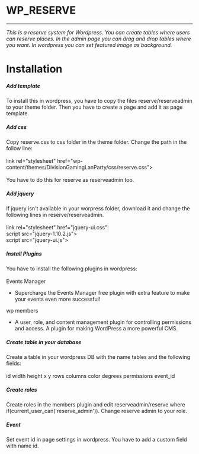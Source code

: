 # WP_RESERVE 
****
*This is a reserve system for Wordpress. You can create tables where users can reserve places. In the admin page you can drag and drop tables where you want. In wordpress you can set featured image as background.*

# Installation

##### Add template 
To install this in wordpress, you have to copy the files reserve/reserveadmin to your theme folder. Then you have to create a page and add it as page template. 

##### Add css
Copy reserve.css to css folder in the theme folder. Change the path in the follow line: 
</br></br>
 link rel="stylesheet" href="wp-content/themes/DivisionGamingLanParty/css/reserve.css">
</br></br>
You have to do this for reserve as reserveadmin too.

##### Add jquery
If jquery isn't available in your worpress folder, download it and change the following lines in reserve/reserveadmin.
</br></br>
link rel="stylesheet" href="jquery-ui.css":
</br>
script src="jquery-1.10.2.js"></script>
</br>
script src="jquery-ui.js"></script>

##### Install Plugins
You have to install the following plugins in wordpress:
</br></br>
Events Manager</br>
* Supercharge the Events Manager free plugin with extra feature to make your events even more successful!

wp members</br>
* A user, role, and content management plugin for controlling permissions and access. A plugin for making WordPress a more powerful CMS.


##### Create table in your database
Create a table in your wordpress DB with the name tables and the following fields: </br></br>
 id 	width 	height 	x 	y 	rows 	columns 	color 	degrees 	permissions 	event_id
 
##### Create roles
Create roles in the members plugin and edit reserveadmin/reserve where if(current_user_can('reserve_admin')). Change reserve admin to your role.

##### Event
Set event id in page settings in wordpress. You have to add a custom field with name id. 
